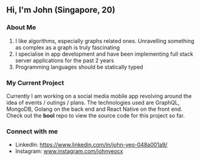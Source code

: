 ## Hi, I'm John (Singapore, 20)

### About Me
1. I like algorithms, especially graphs related ones. Unravelling something as complex as a graph is truly fascinating
2. I specialise in app development and have been implementing full stack server applications for the past 2 years
3. Programming languages should be statically typed

### My Current Project
Currently I am working on a social media mobile app revolving around the idea of events / outings / plans. The technologies used are GraphQL, MongoDB, Golang on the back end and React Native on the front end. Check out the **bool** repo to view the source code for this project so far.

### Connect with me
- LinkedIn: https://www.linkedin.com/in/john-yeo-048a001a9/
- Instagram: www.instagram.com/johnyeocx

<!--
**johnyeocx/johnyeocx** is a ✨ _special_ ✨ repository because its `README.md` (this file) appears on your GitHub profile.



Here are some ideas to get you started:

- 🔭 I’m currently working on BOOL
- 🌱 I’m currently learning ...
- 👯 I’m looking to collaborate on ...
- 🤔 I’m looking for help with ...
- 💬 Ask me about ...
- 📫 How to reach me: ...
- 😄 Pronouns: ...
- ⚡ Fun fact: ...
-->
